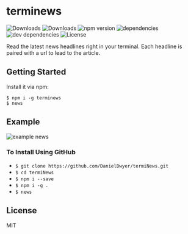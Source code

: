 # terminews
![Downloads](https://img.shields.io/npm/dm/terminews.svg)
![Downloads](https://img.shields.io/npm/dt/terminews.svg)
![npm version](https://img.shields.io/npm/v/terminews.svg)
![dependencies](https://img.shields.io/david/jcgertig/terminews.svg)
![dev dependencies](https://img.shields.io/david/dev/jcgertig/terminewssvg)
![License](https://img.shields.io/npm/l/terminews.svg)

Read the latest news headlines right in your terminal. Each headline is paired with a url to lead to the article.


## Getting Started

Install it via npm:

```shell
$ npm i -g terminews
$ news
```


## Example

![example news](http://i68.tinypic.com/jinnnc.png)

### To Install Using GitHub
- ```$ git clone https://github.com/DanielDwyer/termiNews.git```
- ```$ cd termiNews```
- ```$ npm i --save```
- ```$ npm i -g .```
- ```$ news```

## License

MIT
